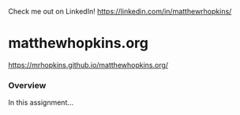 Check me out on LinkedIn!
https://linkedin.com/in/matthewrhopkins/

# matthewhopkins.org

https://mrhopkins.github.io/matthewhopkins.org/

### Overview

In this assignment...
